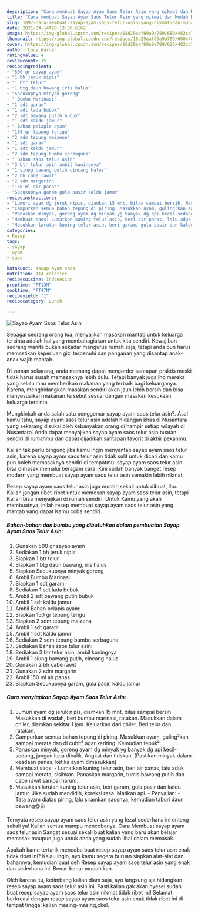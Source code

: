 ```yaml
---
description: "Cara membuat Sayap Ayam Saos Telur Asin yang nikmat dan Mudah Dibuat"
title: "Cara membuat Sayap Ayam Saos Telur Asin yang nikmat dan Mudah Dibuat"
slug: 1097-cara-membuat-sayap-ayam-saos-telur-asin-yang-nikmat-dan-mudah-dibuat
date: 2021-04-14T20:13:58.616Z
image: https://img-global.cpcdn.com/recipes/18d29aaf69a9a789/680x482cq70/sayap-ayam-saos-telur-asin-foto-resep-utama.jpg
thumbnail: https://img-global.cpcdn.com/recipes/18d29aaf69a9a789/680x482cq70/sayap-ayam-saos-telur-asin-foto-resep-utama.jpg
cover: https://img-global.cpcdn.com/recipes/18d29aaf69a9a789/680x482cq70/sayap-ayam-saos-telur-asin-foto-resep-utama.jpg
author: Lucy Warner
ratingvalue: 4
reviewcount: 15
recipeingredient:
- "500 gr sayap ayam"
- "1 bh jeruk nipis"
- "1 btr telur"
- "1 btg daun bawang iris halus"
- "Secukupnya minyak goreng"
- " Bumbu Marinasi"
- "1 sdt garam"
- "1 sdt lada bubuk"
- "2 sdt bawang putih bubuk"
- "1 sdt kaldu jamur"
- " Bahan pelapis ayam"
- "150 gr tepung terigu"
- "2 sdm tepung maizena"
- "1 sdt garam"
- "1 sdt kaldu jamur"
- "2 sdm tepung bumbu serbaguna"
- " Bahan saos telur asin"
- "3 btr telur asin ambil kuningnya"
- "1 siung bawang putih cincang halus"
- "2 bh cabe rawit"
- "2 sdm margarin"
- "150 ml air panas"
- "Secukupnya garam gula pasir kaldu jamur"
recipeinstructions:
- "Lumuri ayam dg jeruk nipis, diamkan 15 mnt, bilas sampai bersih. Masukkan di wadah, beri bumbu marinasi, ratakan. Masukkan dalam chiler, diamkan sekitar 1 jam. Keluarkan dari chiler. Beri telur dan ratakan."
- "Campurkan semua bahan tepung di piring. Masukkan ayam, guling²kan sampai merata dan di cubit² agar keriting. Kemudian tepuk²."
- "Panaskan minyak, goreng ayam dg minyak yg banyak dg api kecil-sedang, jangan lupa dibalik. Angkat dan tiriskan. (Pastikan minyak dalam keadaan panas, ketika ayam dimasukkan)"
- "Membuat saos: Lumatkan kuning telur asin, beri air panas, lalu aduk sampai merata, sisihkan. Panaskan margarin, tumis bawang putih dan cabe rawit sampai harum."
- "Masukkan larutan kuning telur asin, beri garam, gula pasir dan kaldu jamur. Jika sudah mendidih, koreksi rasa. Matikan api.  Penyajian: Tata ayam diatas piring, lalu siramkan saosnya, kemudian taburi daun bawang😋👍"
categories:
- Resep
tags:
- sayap
- ayam
- saos

katakunci: sayap ayam saos 
nutrition: 114 calories
recipecuisine: Indonesian
preptime: "PT13M"
cooktime: "PT47M"
recipeyield: "1"
recipecategory: Lunch

---
```



![Sayap Ayam Saos Telur Asin](https://img-global.cpcdn.com/recipes/18d29aaf69a9a789/680x482cq70/sayap-ayam-saos-telur-asin-foto-resep-utama.jpg)

Sebagai seorang orang tua, menyajikan masakan mantab untuk keluarga tercinta adalah hal yang membahagiakan untuk kita sendiri. Kewajiban seorang  wanita bukan sekadar mengurus rumah saja, tetapi anda pun harus memastikan keperluan gizi terpenuhi dan panganan yang disantap anak-anak wajib mantab.

Di zaman  sekarang, anda memang dapat mengorder santapan praktis meski tidak harus susah memasaknya lebih dulu. Tetapi banyak juga lho mereka yang selalu mau memberikan makanan yang terbaik bagi keluarganya. Karena, menghidangkan masakan sendiri akan jauh lebih bersih dan bisa menyesuaikan makanan tersebut sesuai dengan masakan kesukaan keluarga tercinta. 



Mungkinkah anda salah satu penggemar sayap ayam saos telur asin?. Asal kamu tahu, sayap ayam saos telur asin adalah hidangan khas di Nusantara yang sekarang disukai oleh kebanyakan orang di hampir setiap wilayah di Nusantara. Anda dapat menyajikan sayap ayam saos telur asin buatan sendiri di rumahmu dan dapat dijadikan santapan favorit di akhir pekanmu.

Kalian tak perlu bingung jika kamu ingin menyantap sayap ayam saos telur asin, karena sayap ayam saos telur asin tidak sulit untuk dicari dan kamu pun boleh memasaknya sendiri di tempatmu. sayap ayam saos telur asin bisa dimasak memalui beragam cara. Kini sudah banyak banget resep modern yang membuat sayap ayam saos telur asin semakin lebih nikmat.

Resep sayap ayam saos telur asin juga mudah sekali untuk dibuat, lho. Kalian jangan ribet-ribet untuk memesan sayap ayam saos telur asin, tetapi Kalian bisa menyajikan di rumah sendiri. Untuk Kamu yang akan membuatnya, inilah resep membuat sayap ayam saos telur asin yang mantab yang dapat Kamu coba sendiri.

<!--inarticleads1-->

##### Bahan-bahan dan bumbu yang dibutuhkan dalam pembuatan Sayap Ayam Saos Telur Asin:

1. Gunakan 500 gr sayap ayam
1. Sediakan 1 bh jeruk nipis
1. Siapkan 1 btr telur
1. Siapkan 1 btg daun bawang, iris halus
1. Siapkan Secukupnya minyak goreng
1. Ambil  Bumbu Marinasi:
1. Siapkan 1 sdt garam
1. Sediakan 1 sdt lada bubuk
1. Ambil 2 sdt bawang putih bubuk
1. Ambil 1 sdt kaldu jamur
1. Ambil  Bahan pelapis ayam:
1. Siapkan 150 gr tepung terigu
1. Siapkan 2 sdm tepung maizena
1. Ambil 1 sdt garam
1. Ambil 1 sdt kaldu jamur
1. Sediakan 2 sdm tepung bumbu serbaguna
1. Sediakan  Bahan saos telur asin:
1. Sediakan 3 btr telur asin, ambil kuningnya
1. Ambil 1 siung bawang putih, cincang halus
1. Gunakan 2 bh cabe rawit
1. Gunakan 2 sdm margarin
1. Ambil 150 ml air panas
1. Siapkan Secukupnya garam, gula pasir, kaldu jamur




<!--inarticleads2-->

##### Cara menyiapkan Sayap Ayam Saos Telur Asin:

1. Lumuri ayam dg jeruk nipis, diamkan 15 mnt, bilas sampai bersih. Masukkan di wadah, beri bumbu marinasi, ratakan. Masukkan dalam chiler, diamkan sekitar 1 jam. Keluarkan dari chiler. Beri telur dan ratakan.
1. Campurkan semua bahan tepung di piring. Masukkan ayam, guling²kan sampai merata dan di cubit² agar keriting. Kemudian tepuk².
1. Panaskan minyak, goreng ayam dg minyak yg banyak dg api kecil-sedang, jangan lupa dibalik. Angkat dan tiriskan. (Pastikan minyak dalam keadaan panas, ketika ayam dimasukkan)
1. Membuat saos: - Lumatkan kuning telur asin, beri air panas, lalu aduk sampai merata, sisihkan. Panaskan margarin, tumis bawang putih dan cabe rawit sampai harum.
1. Masukkan larutan kuning telur asin, beri garam, gula pasir dan kaldu jamur. Jika sudah mendidih, koreksi rasa. Matikan api.  - Penyajian: - Tata ayam diatas piring, lalu siramkan saosnya, kemudian taburi daun bawang😋👍




Ternyata resep sayap ayam saos telur asin yang lezat sederhana ini enteng sekali ya! Kalian semua mampu mencobanya. Cara Membuat sayap ayam saos telur asin Sangat sesuai sekali buat kalian yang baru akan belajar memasak maupun juga untuk anda yang sudah lihai dalam memasak.

Apakah kamu tertarik mencoba buat resep sayap ayam saos telur asin enak tidak ribet ini? Kalau ingin, ayo kamu segera buruan siapkan alat-alat dan bahannya, kemudian buat deh Resep sayap ayam saos telur asin yang enak dan sederhana ini. Benar-benar mudah kan. 

Oleh karena itu, ketimbang kalian diam saja, ayo langsung aja hidangkan resep sayap ayam saos telur asin ini. Pasti kalian gak akan nyesel sudah buat resep sayap ayam saos telur asin nikmat tidak ribet ini! Selamat berkreasi dengan resep sayap ayam saos telur asin enak tidak ribet ini di tempat tinggal kalian masing-masing,oke!.

